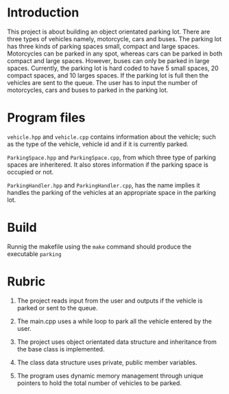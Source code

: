 # Introduction

This project is about building an object orientated parking lot. There are three types of vehicles namely, motorcycle, cars and buses. The parking lot has three kinds of parking spaces small, compact and large spaces. Motorcycles can be parked in any spot, whereas cars can be parked in both compact and large spaces. However, buses can only be parked in large spaces. Currently, the parking lot is hard coded to have 5 small spaces, 20 compact spaces, and 10 larges spaces. If the parking lot is full then the vehicles are sent to the queue. The user has to input the number of motorcycles, cars and buses to parked in the parking lot.

# Program files

`vehicle.hpp` and `vehicle.cpp` contains information about the vehicle; such as the type of the vehicle, vehicle id and if it is currently parked.

`ParkingSpace.hpp` and `ParkingSpace.cpp`, from which three type of parking spaces are inheritered. It also stores information if the parking space is occupied or not.

`ParkingHandler.hpp` and `ParkingHandler.cpp`, has the name implies it handles the parking of the vehicles at an appropriate space in the parking lot.


# Build

Runnig the makefile using the `make` command should produce the executable `parking`

# Rubric

1. The project reads input from the user and outputs if the vehicle is parked or sent to the queue.

2. The main.cpp uses a while loop to park all the vehicle entered by the user. 

3. The project uses object orientated data structure and inheritance from the base class is implemented.

4. The class data structure uses private, public member variables.

5. The program uses dynamic memory management through unique pointers to hold the total number of vehicles to be parked.



